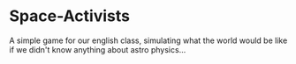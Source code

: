 # Space-Activists
A simple game for our english class, simulating what the world would be like if we didn't know anything about astro physics...

